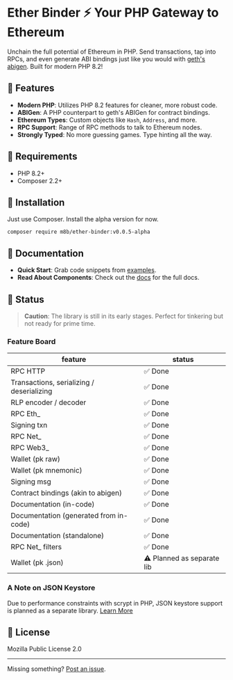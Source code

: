 # Ether Binder ⚡ Your PHP Gateway to Ethereum

Unchain the full potential of Ethereum in PHP. Send transactions, tap into RPCs, and even generate ABI bindings just
like you would with [geth's abigen](https://geth.ethereum.org/docs/tools/abigen). Built for modern PHP 8.2!

## 🚀 Features
- **Modern PHP**: Utilizes PHP 8.2 features for cleaner, more robust code.
- **ABIGen**: A PHP counterpart to geth's ABIGen for contract bindings.
- **Ethereum Types**: Custom objects like `Hash`, `Address`, and more.
- **RPC Support**: Range of RPC methods to talk to Ethereum nodes.
- **Strongly Typed**: No more guessing games. Type hinting all the way.

## 🔧 Requirements
- PHP 8.2+
- Composer 2.2+

## 💾 Installation

Just use Composer. Install the alpha version for now.

```shell
composer require m8b/ether-binder:v0.0.5-alpha
```

## 📖 Documentation

- **Quick Start**: Grab code snippets from [examples](examples).
- **Read About Components**: Check out the [docs](https://m8b-dev.github.io/ether-binder/) for the full docs.

## 🚧 Status

> **Caution**: The library is still in its early stages. Perfect for tinkering but not ready for prime time.

### Feature Board

| feature                                   | status                     |
|-------------------------------------------|----------------------------|
| RPC HTTP                                  | ✅ Done                     |
| Transactions, serializing / deserializing | ✅ Done                     |
| RLP encoder / decoder                     | ✅ Done                     |
| RPC Eth_                                  | ✅ Done                     |
| Signing txn                               | ✅ Done                     |
| RPC Net_                                  | ✅ Done                     |
| RPC Web3_                                 | ✅ Done                     |
| Wallet (pk raw)                           | ✅ Done                     |
| Wallet (pk mnemonic)                      | ✅ Done                     |
| Signing msg                               | ✅ Done                     |
| Contract bindings (akin to abigen)        | ✅ Done                     |
| Documentation (in-code)                   | ✅ Done                     |
| Documentation (generated from in-code)    | ✅ Done                     |
| Documentation (standalone)                | ✅ Done                     |
| RPC Net_ filters                          | ✅ Done                     |
| Wallet (pk .json)                         | ⚠️ Planned as separate lib |

### A Note on JSON Keystore

Due to performance constraints with scrypt in PHP, JSON keystore support is planned as a separate library.
[Learn More](https://m8b-dev.github.io/ether-binder/jsonkeystore.md)

## 📜 License
Mozilla Public License 2.0

---

Missing something? [Post an issue](https://github.com/m8b-dev/ether-binder/issues).
